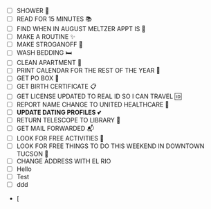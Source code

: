 - [ ] SHOWER 🚿
- [ ] READ FOR 15 MINUTES 📚
- [ ] FIND WHEN IN AUGUST MELTZER APPT IS 📅
- [ ] MAKE A ROUTINE ✨
- [ ] MAKE STROGANOFF 🍝
- [ ] WASH BEDDING 🛏️
- [ ] CLEAN APARTMENT 🧹
- [ ] PRINT CALENDAR FOR THE REST OF THE YEAR 📅
- [ ] GET PO BOX 📮
- [ ] GET BIRTH CERTIFICATE 📋
- [ ] GET LICENSE UPDATED TO REAL ID SO I CAN TRAVEL 🆔
- [ ] REPORT NAME CHANGE TO UNITED HEALTHCARE 🏥
- [ ] **UPDATE DATING PROFILES** 💕
- [ ] RETURN TELESCOPE TO LIBRARY 🔭
- [ ] GET MAIL FORWARDED 📬
- [ ] LOOK FOR FREE ACTIVITIES 🎉
- [ ] LOOK FOR FREE THINGS TO DO THIS WEEKEND IN DOWNTOWN TUCSON 🌵
- [ ] CHANGE ADDRESS WITH EL RIO
- [ ] Hello
- [ ] Test
- [ ] ddd
- [
